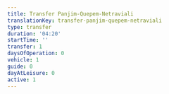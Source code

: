 ```yaml
---
title: Transfer Panjim-Quepem-Netraviali
translationKey: transfer-panjim-quepem-netraviali
type: transfer
duration: '04:20'
startTime: ''
transfer: 1
daysOfOperation: 0
vehicle: 1
guide: 0
dayAtLeisure: 0
active: 1
---
```

